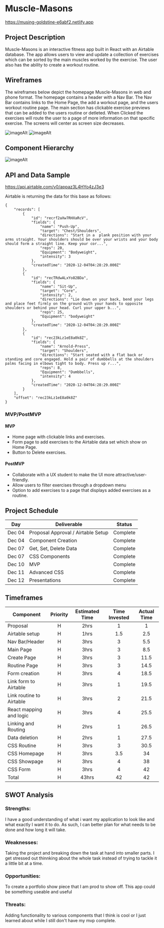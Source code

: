 # Muscle-Masons

https://musing-goldstine-e6abf2.netlify.app

## Project Description

Muscle-Masons is an interactive fitness app built in React with an Airtable database.  The app allows users to view and update a collection of exercises which can be sorted by the main muscles worked by the exercise. The user also has the ability to create a workout routine.

## Wireframes

The wireframes below depict the homepage Muscle-Masons in web and phone format. The homepage contains a header with a Nav Bar. The Nav Bar contains links to the Home Page, the add a workout page, and the users workout routine page.  The main section has clickable exercise previews that can be added to the users routine or detleted. When Clicked the exercises will route the user to a page of more information on that specific exercise. The screens will center as screen size decreases.

![imageAlt](https://i.imgur.com/QOv7fU7.png)
![imageAlt](https://i.imgur.com/oQ4tM1i.png)

## Component Hierarchy

![imageAlt](https://i.imgur.com/eo07ZVV.png)

## API and Data Sample

https://api.airtable.com/v0/appaz3L4HYo4zJ3e3

Airtable is returning the data for this base as follows:

```
{
    "records": [
        {
            "id": "recrf2aXw7RHXaRcV",
            "fields": {
                "name": "Push-Up",
                "target": "Chest/Shoulders",
                "directions": "Start in a  plank position with your arms straight. Your shoulders should be over your wrists and your body should form a straight line. Keep your cor...",
                "reps": 20,
                "Equipment": "Bodyweight",
                "intensity": 3
            },
            "createdTime": "2020-12-04T04:28:29.000Z"
        },
        {
            "id": "recTRdwALxYo82BDa",
            "fields": {
                "name": "Sit-Up",
                "target": "Core",
                "intensity": 2,
                "directions": "Lie down on your back, bend your legs and place feet firmly on the ground with your hands to opposite shoulders or behind your head. Curl your upper b...",
                "reps": 25,
                "Equipment": "bodyweight"
            },
            "createdTime": "2020-12-04T04:28:29.000Z"
        },
        {
            "id": "rec23kLz1eE8a0k8Z",
            "fields": {
                "name": "Arnold-Press",
                "target": "Shoulders",
                "directions": "Start seated with a flat back or standing and core engaged. Hold a pair of dumbbells at the shoulders palms facing in elbows tight to body. Press up r...",
                "reps": 8,
                "Equipment": "Dumbbells",
                "intensity": 4
            },
            "createdTime": "2020-12-04T04:28:29.000Z"
        }
    ],
    "offset": "rec23kLz1eE8a0k8Z"
}

```

### MVP/PostMVP

#### MVP

- Home page with clickable links and exercises.
- Form page to add exercises to the Airtable data set which show on Home Page.
- Button to Delete exercises.

#### PostMVP

- Collaborate with a UX student to make the UI more attractive/user-friendly.
- Allow users to filter exercises through a dropdown menu
- Option to add exercises to a page that displays added exercises as a routine.

## Project Schedule

| Day      | Deliverable                                | Status   |
| -------- | ------------------------------------------ | -------- |
| Dec 04 | Proposal Approval / Airtable Setup         | Complete |
| Dec 04   | Component Creation                     | Complete |
| Dec 07   | Get, Set, Delete Data               | Complete |
| Dec 07   | CSS Components                           | Complete |
| Dec 10   | MVP                                        | Complete |
| Dec 11   | Advanced CSS                               | Complete |
| Dec 12   | Presentations                              | Complete |

## Timeframes

| Component                 | Priority | Estimated Time | Time Invested | Actual Time |
| ------------------------- | :------: | :------------: | :-----------: | :---------: |
| Proposal                  |    H     |      2hrs      |     1    |   1   |
| Airtable setup            |    H     |     1hrs       |     1.5    |   2.5   |
| Nav Bar/Header            |    H     |      3hrs      |     3    |   5.5   |
| Main Page                 |    H     |      3hrs      |     3    |   8.5   |
| Create Page               |    H     |      3hrs      |     3    |   11.5   |
| Routine Page              |    H     |      3hrs      |     3    |   14.5   |
| Form creation             |    H     |      3hrs      |     4    |   18.5   |
| Link form to Airtable     |    H     |      3hrs      |     1   |   19.5   |
| Link routine to Airtable  |    H     |      3hrs      |     2    |   21.5   |
| React mapping and logic   |    H     |      3hrs      |     4    |   25.5   |
| Linking and Routing       |    H     |      2hrs      |     1    |   26.5   |
| Data deletion             |    H     |      2hrs      |     1   |   27.5   |
| CSS Routine               |    H     |      3hrs      |     3    |   30.5   |
| CSS Homepage              |    H     |      3hrs      |     3.5   |   34   |
| CSS Showpage              |    H     |      3hrs      |     4    |   38   |
| CSS Form                  |    H     |      3hrs      |     4    |   42   |
| Total                     |    H     |      43hrs     |     42    |   42   |

## SWOT Analysis

### Strengths:

I have a good understanding of what i want my application to look like and what exactly I want it to do. As such, I can better plan for what needs to be done and how long it will take. 

### Weaknesses:

Taking the project and breaking down the task at hand into smaller parts.  I get stressed out thinnking about the whole task instead of trying to tackle it a little bit at a time.

### Opportunities:

To create a portfolio show piece that I am prod to show off. This app could be something useable and useful

### Threats:

Adding functionality to various components that I think is cool or I just learned about while I still don't have my mvp complete. 